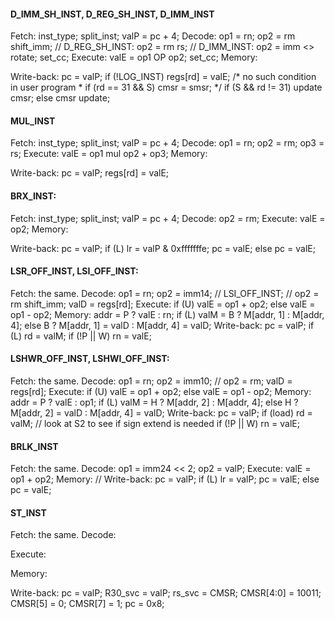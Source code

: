 #### D_IMM_SH_INST, D_REG_SH_INST, D_IMM_INST

Fetch:
	inst_type;
	split_inst;
	valP = pc + 4;
Decode:
	op1 = rn;
	op2 = rm <shifttype> shift_imm;
	// D_REG_SH_INST:	op2 = rm <shifttype> rs;
	// D_IMM_INST:		op2 = imm <> rotate;
	set_cc;
Execute:
	valE = op1 OP op2;
	set_cc;
Memory:

Write-back:
	pc = valP;
	if (!LOG_INST) 
		regs[rd] = valE;
		/* no such condition in user program
		 * if (rd == 31 && S) cmsr = smsr;
		 */
		if (S && rd != 31) update cmsr;
	else cmsr update;

#### MUL_INST

Fetch:
	inst_type;
	split_inst;
	valP = pc + 4;
Decode:
	op1 = rn;
	op2 = rm;
	op3 = rs;
Execute:
	valE = op1 mul op2 + op3;
Memory:

Write-back:
	pc = valP;
	regs[rd] = valE;

#### BRX_INST:

Fetch:
	inst_type;
	split_inst;
	valP = pc + 4;
Decode:
	op2 = rm;
Execute:
	valE = op2;
Memory:

Write-back:
	pc = valP;
	if (L)
		lr = valP & 0xfffffffe;
		pc = valE;
	else pc = valE;

#### LSR_OFF_INST, LSI_OFF_INST:

Fetch:
	the same.
Decode:
	op1 = rn;
	op2 = imm14; // LSI_OFF_INST;
	// op2 = rm <shifttype> shift_imm;
	valD = regs[rd];
Execute:
	if (U) valE = op1 + op2;
	else valE = op1 - op2;
Memory:
	addr = P ? valE : rn;
	if (L)  valM = B ? M[addr, 1] : M[addr, 4];
	else B ? M[addr, 1] = valD : M[addr, 4] = valD;
Write-back:
	pc = valP;
	if (L) rd = valM;
	if (!P || W) rn = valE; 

#### LSHWR_OFF_INST, LSHWI_OFF_INST:	

Fetch:
	the same.
Decode:
	op1 = rn;
	op2 = imm10;
	// op2 = rm;
	valD = regs[rd];
Execute:
	if (U) valE = op1 + op2;
	else valE = op1 - op2;
Memory:
	addr = P ? valE : op1;
	if (L) valM = H ? M[addr, 2] : M[addr, 4];
	else H ? M[addr, 2] = valD : M[addr, 4] = valD;
Write-back:
	pc = valP;
	if (load) rd = valM; // look at S2 to see if sign extend is needed
	if (!P || W) rn = valE;

#### BRLK_INST

Fetch:
	the same.
Decode:
	op1 = imm24 << 2;
	op2 = valP;
Execute:
	valE = op1 + op2;
Memory:
	//
Write-back:
	pc = valP;
	if (L) lr = valP; pc = valE;
	else pc = valE;

#### ST_INST

Fetch:
	the same.
Decode: 
	
Execute:

Memory:

Write-back:
	pc = valP;
	R30_svc = valP;
	rs_svc = CMSR;
	CMSR[4:0] = 10011;
	CMSR[5] = 0;
	CMSR[7] = 1;
	pc = 0x8;
